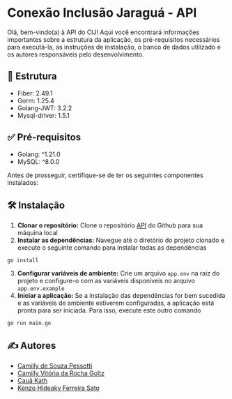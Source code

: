 # Conexão Inclusão Jaraguá - API

Olá, bem-vindo(a) à API do CIJ! Aqui você encontrará informações importantes sobre a estrutura da aplicação, os pré-requisitos necessários para executá-la, as instruções de instalação, o banco de dados utilizado e os autores responsáveis pelo desenvolvimento.

## 🧱 Estrutura

- Fiber: 2.49.1
- Gorm: 1.25.4
- Golang-JWT: 3.2.2
- Mysql-driver: 1.5.1

## ✅ Pré-requisitos

- Golang: ^1.21.0
- MySQL: ^8.0.0

Antes de prosseguir, certifique-se de ter os seguintes componentes instalados:

## 🛠 Instalação

1. **Clonar o repositório:** Clone o repositório [API](https://github.com/conexao-inclusao-jaragua/cij-api.git) do Github para sua máquina local
2. **Instalar as dependências:** Navegue até o diretório do projeto clonado e execute o seguinte comando para instalar todas as dependências
```
go install 
```
3. **Configurar variáveis de ambiente:** Crie um arquivo `app.env` na raiz do projeto e configure-o com as variáveis disponíveis no arquivo `app.env.example`
4. **Iniciar a aplicação:** Se a instalação das dependências for bem sucedida e as variáveis de ambiente estiverem configuradas, a aplicação está pronta para ser iniciada. Para isso, execute este outro comando
```
go run main.go
```

## ✍ Autores

- [Camilly de Souza Pessotti](https://github.com/pessotticamilly)
- [Camilly Vitória da Rocha Goltz](https://github.com/VitoriaCamilly)
- [Cauã Kath](https://github.com/CauaKath)
- [Kenzo Hideaky Ferreira Sato](https://github.com/Kenzohfs)
